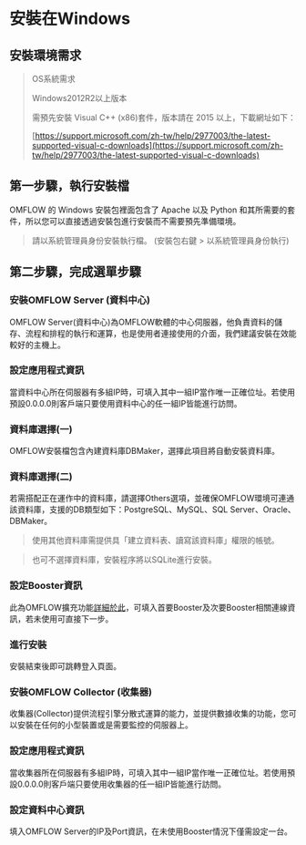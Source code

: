 # 安裝在Windows

## 安裝環境需求

> OS系統需求
> 
> Windows2012R2以上版本
> 
> 需預先安裝 Visual C++ (x86)套件，版本請在 2015 以上，下載網址如下：
> 
> [https://support.microsoft.com/zh-tw/help/2977003/the-latest-supported-visual-c-downloads](https://support.microsoft.com/zh-tw/help/2977003/the-latest-supported-visual-c-downloads)


## 第一步驟，執行安裝檔

OMFLOW 的 Windows 安裝包裡面包含了 Apache 以及 Python 和其所需要的套件，所以您可以直接透過安裝包進行安裝而不需要預先準備環境。

> 請以系統管理員身份安裝執行檔。 
> (安裝包右鍵 > 以系統管理員身份執行)



## 第二步驟，完成選單步驟

### 安裝OMFLOW Server (資料中心)

OMFLOW Server(資料中心)為OMFLOW軟體的中心伺服器，他負責資料的儲存、流程和排程的執行和運算，也是使用者連接使用的介面，我們建議安裝在效能較好的主機上。

### 設定應用程式資訊

當資料中心所在伺服器有多組IP時，可填入其中一組IP當作唯一正確位址。若使用預設0.0.0.0則客戶端只要使用資料中心的任一組IP皆能進行訪問。

### 資料庫選擇(一)

OMFLOW安裝檔包含內建資料庫DBMaker，選擇此項目將自動安裝資料庫。

### 資料庫選擇(二)

若需搭配正在運作中的資料庫，請選擇Others選項，並確保OMFLOW環境可連通該資料庫，支援的DB類型如下：PostgreSQL、MySQL、SQL Server、Oracle、DBMaker。

> 使用其他資料庫需提供具「建立資料表、讀寫該資料庫」權限的帳號。

> 也可不選擇資料庫，安裝程序將以SQLite進行安裝。

### 設定Booster資訊

此為OMFLOW擴充功能[詳細於此](an-zhuang-booster.md)，可填入首要Booster及次要Booster相關連線資訊，若未使用可直接下一步。

### 進行安裝

安裝結束後即可跳轉登入頁面。



### 安裝OMFLOW Collector (收集器)

收集器(Collector)提供流程引擎分散式運算的能力，並提供數據收集的功能，您可以安裝在任何的小型裝置或是需要監控的伺服器上。

### 設定應用程式資訊

當收集器所在伺服器有多組IP時，可填入其中一組IP當作唯一正確位址。若使用預設0.0.0.0則客戶端只要使用收集器的任一組IP皆能進行訪問。

### 設定資料中心資訊

填入OMFLOW Server的IP及Port資訊，在未使用Booster情況下僅需設定一台。
